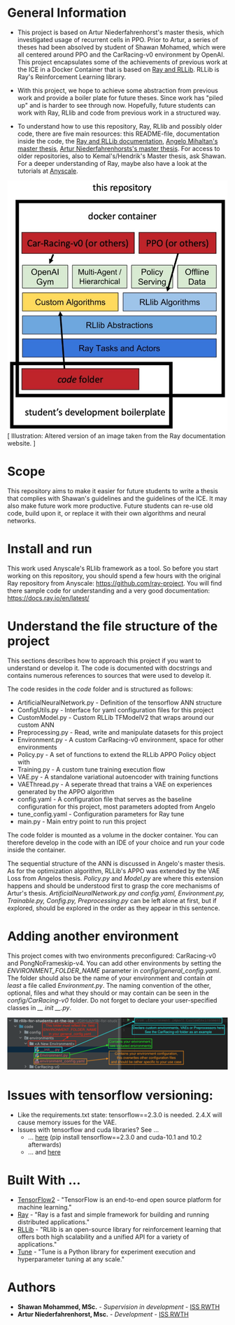 # General Information

* This project is based on Artur Niederfahrenhorst's master thesis, which investigated usage of recurrent cells in PPO.
Prior to Artur, a series of theses had been absolved by student of Shawan Mohamed, which were all centered around
PPO and the CarRacing-v0 environment by OpenAI. This project encapsulates some of the achievements of previous work
at the ICE in a Docker Container that is based on [Ray and RLLib](docs.ray.io/). RLLib is Ray's Reinforcement Learning
library.

* With this project, we hope to achieve some abstraction from previous work and provide a boiler plate for future theses.
Since work has "piled up" and is harder to see through now. 
Hopefully, future students can work with Ray, RLlib and code from previous work in a structured way.

* To understand how to use this repository, Ray, RLlib and possibly older code, there are five main resources: this 
README-file, documentation inside the code, the [Ray and RLLib documentation](https://docs.ray.io/),
[Angelo Mihaltan's master thesis](https://pub-gitlab.iss.rwth-aachen.de/ShawanMohammed2/angelo_ma),
[Artur Niederfahrenhorsts's master thesis](https://pub-gitlab.iss.rwth-aachen.de/niederfahrenhorst/master-thesis-artur-niederfahrenhorst).
For access to older repositories, also to Kemal's/Hendrik's Master thesis, ask Shawan.
For a deeper understanding of Ray, maybe also have a look at the tutorials at [Anyscale](https://anyscale.dev/).

![Overview of this repo](resources/rllib-for-students-at-the-ice-graphic.jpg "Overview")
\[ Illustration: Altered version of an image taken from the Ray documentation website. \]
# Scope

This repository aims to make it easier for future students to write a thesis that complies with Shawan's guidelines and 
the guidelines of the ICE. It may also make future work more productive. Future students can re-use old code, 
build upon it, or replace it with their own algorithms and neural networks. 

# Install and run

This work used Anyscale's RLlib framework as a tool.
So before you start working on this repository, you should spend a few hours with the original Ray repository from Anyscale: https://github.com/ray-project.
You will find there sample code for understanding and a very good documentation: https://docs.ray.io/en/latest/

# Understand the file structure of the project

This sections describes how to approach this project if you want to understand or develop it.
The code is documented with docstrings and contains numerous references to sources that were used to develop it.

The code resides in the *code* folder and is structured as follows:

* ArtificialNeuralNetwork.py - Definition of the tensorflow ANN structure
* ConfigUtils.py - Interface for yaml configuration files for this project
* CustomModel.py - Custom RLLib TFModelV2 that wraps around our custom ANN
* Preprocessing.py - Read, write and manipulate datasets for this project
* Environment.py - A custom CarRacing-v0 environment, space for other environments
* Policy.py - A set of functions to extend the RLLib APPO Policy object with
* Training.py - A custom tune training execution flow
* VAE.py - A standalone variational autoencoder with training functions
* VAEThread.py - A seperate thread that trains a VAE on experiences generated by the APPO algorithm
* config.yaml - A configuration file that serves as the baseline configuration for this project, most parameters 
adopted from Angelo
* tune_config.yaml - Configuration parameters for Ray tune
* main.py - Main entry point to run this project

The code folder is mounted as a volume in the docker container. You can therefore develop in the code with an IDE of 
your choice and run your code inside the container. 

The sequential structure of the ANN is discussed in Angelo's master thesis.
As for the optimization algorithm, RLLib's APPO was extended by the VAE Loss from Angelos thesis.
*Policy.py* and *Model.py* are where this extension happens and should be understood first to grasp the core mechanisms of Artur's thesis.
*ArtificialNeuralNetwork.py and config.yaml, Environment.py, Trainable.py, Config.py, Preprocessing.py* can be left alone at first, but if explored, should be explored in the order as they appear in this sentence.

# Adding another environment
This project comes with two environments preconfigured: CarRacing-v0 and PongNoFrameskip-v4.
You can add other environments by setting the *ENVIRONMENT_FOLDER_NAME* parameter in *config/general_config.yaml*.
The folder should also be the name of your environment and contain *at least* a file called *Environment.py*.
The naming convention of the other, optional, files and what they should or may contain can be seen in the 
*config/CarRacing-v0* folder. Do not forget to declare your user-specified classes in *__ init __.py*.

![Adding another environment](resources/Environments.png "Environments")

# Issues with tensorflow versioning:

* Like the requirements.txt state: tensorflow==2.3.0 is needed. 2.4.X will cause memory issues for the VAE. 
* Issues with tensorflow and cuda libraries? See ...
    * ... [here](https://www.tensorflow.org/install/gpu) (pip install tensorflow==2.3.0 and cuda-10.1 and 10.2 afterwards) 
    * ... and [here](https://github.com/tensorflow/tensorflow/issues/26182#issuecomment-685234832) 


# Built With ...

* [TensorFlow2](https://www.tensorflow.org) - "TensorFlow is an end-to-end open source platform for machine learning."
* [Ray](https://docs.ray.io/en/latest/) - "Ray is a fast and simple framework for building and running distributed applications."
* [RLLib](https://docs.ray.io/en/latest/rllib.html) - "RLlib is an open-source library for reinforcement learning that offers both high scalability and a unified API for a variety of applications."
* [Tune](https://docs.ray.io/en/latest/tune.html) - "Tune is a Python library for experiment execution and hyperparameter tuning at any scale."


# Authors

* **Shawan Mohammed, MSc.** - *Supervision in development* - [ISS RWTH](https://www.ice.rwth-aachen.de/institute/staff/scientific-staff/shawan-mohammed/)
* **Artur Niederfahrenhorst, Msc.** - *Development* - [ISS RWTH](https://www.ice.rwth-aachen.de/institute/student-members/student-assistants/#ArturNiederfahrenhorst)

